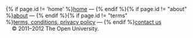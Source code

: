   <footer>
      {% if page.id != 'home' %}<a href="/">home</a>&nbsp;&mdash;&nbsp;{% endif %}{% if page.id != "about" %}<a href="about.html">about</a>&nbsp;&mdash;&nbsp;{% endif %}{% if page.id != "terms" %}<a href="terms-and-conditions.html">terms,&nbsp;conditions,&nbsp;privacy&nbsp;policy</a>&nbsp;&mdash;&nbsp;{% endif %}<a href="mailto:ParkJamApp@open.ac.uk">contact&nbsp;us</a> &nbsp;&nbsp;&nbsp;<span style="white-space: nowrap;">&nbsp;&copy;&nbsp;2011&ndash;2012</span>&nbsp;The&nbsp;Open&nbsp;University. 
  </footer>
